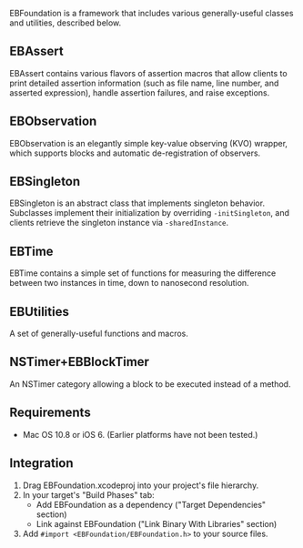 EBFoundation is a framework that includes various generally-useful classes and utilities, described below.

## EBAssert

EBAssert contains various flavors of assertion macros that allow clients to print detailed assertion information (such as file name, line number, and asserted expression), handle assertion failures, and raise exceptions.

## EBObservation

EBObservation is an elegantly simple key-value observing (KVO) wrapper, which supports blocks and automatic de-registration of observers.

## EBSingleton

EBSingleton is an abstract class that implements singleton behavior. Subclasses implement their initialization by overriding `-initSingleton`, and clients retrieve the singleton instance via `-sharedInstance`.

## EBTime

EBTime contains a simple set of functions for measuring the difference between two instances in time, down to nanosecond resolution.

## EBUtilities

A set of generally-useful functions and macros.

## NSTimer+EBBlockTimer

An NSTimer category allowing a block to be executed instead of a method.

## Requirements

- Mac OS 10.8 or iOS 6. (Earlier platforms have not been tested.)

## Integration

1. Drag EBFoundation.xcodeproj into your project's file hierarchy.
2. In your target's "Build Phases" tab:
    * Add EBFoundation as a dependency ("Target Dependencies" section)
    * Link against EBFoundation ("Link Binary With Libraries" section)
3. Add `#import <EBFoundation/EBFoundation.h>` to your source files.